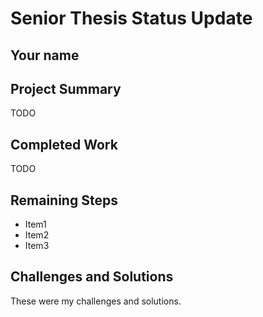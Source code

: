 # Senior Thesis Status Update
## Your name


## Project Summary
TODO

## Completed Work
TODO

## Remaining Steps
* Item1
* Item2
* Item3

## Challenges and Solutions
These were my challenges and solutions.
